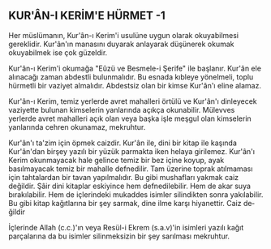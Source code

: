 ## KUR'ÂN-I KERİM'E HÜRMET -1

Her müslümanın, Kur'ân-ı Kerim'i usulüne uygun olarak okuyabilmesi gereklidir. Kur'ân'ın manasını duyarak anlayarak düşünerek okumak okuyabilmek ise çok güzeldir.

Kur'ân-ı Kerim'i okumağa "Eûzü ve Besmele-i Şeri­fe" ile başlanır. Kur'ân ele alınacağı zaman abdestli bu­lunmalıdır. Bu esnada kıbleye yönelmeli, toplu hürmet­li bir vaziyet almalıdır. Abdestsiz olan bir kimse Kur'ân'ı eline alamaz.

Kur'ân-ı Kerim, temiz yerlerde avret mahalleri örtülü ve Kur'ân'ı dinleyecek vaziyette bulunan kimselerin yanlarında açıkça okunabilir. Mülevves yerlerde avret mahalleri açık olan veya başka işle meşgul olan kimse­lerin yanlarında cehren okunamaz, mekruhtur.

Kur'ân'ı ta'zim için öpmek caizdir. Kur'ân ile, dini bir kitap ile kaşında Kur'ân'dan birşey yazılı bir yüzük parmakta iken helaya girilemez. Kur'ân'ı Kerim okun­mayacak hale gelince temiz bir bez içine koyup, ayak basılmayacak temiz bir mahalle defnedilir. Tam üzerine toprak atılmaması için tahtalardan bir tavan yapıl­malıdır. Bu gibi mushafları yakmak caiz değildir. Şâir dini kitaplar eskiyince hem defnedilebilir. Hem de akar suya bırakılabilir. Hem de içlerindeki mukaddes isim­ler silindikten sonra yakılabilir. Bu gibi kitap kağıtları­na bir şey sarmak, dine ilme karşı hiyanettir. Caiz de­ğildir

İçlerinde Allah (c.c.)'ın veya Resül-i Ekrem (s.a.v)'in isimleri yazılı kağıt parçalarına da bu isimler silinmeksizin bir şey sarılması mekruhtur.
